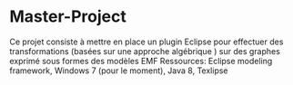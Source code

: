 # Master-Project
Ce projet consiste à mettre en place un plugin Eclipse pour effectuer des transformations (basées sur une approche algébrique ) sur des
graphes exprimé sous formes des modèles EMF
Ressources: Eclipse modeling framework, Windows 7 (pour le moment), Java 8, Texlipse 

